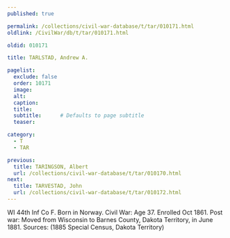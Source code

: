 ```yaml
---
published: true

permalink: /collections/civil-war-database/t/tar/010171.html
oldlink: /CivilWar/db/t/tar/010171.html

oldid: 010171

title: TARLSTAD, Andrew A.

pagelist:
  exclude: false
  order: 10171
  image: 
  alt:
  caption:
  title:
  subtitle:      # Defaults to page subtitle
  teaser:

category: 
  - T 
  - TAR

previous:
  title: TARINGSON, Albert
  url: /collections/civil-war-database/t/tar/010170.html  
next:
  title: TARVESTAD, John
  url: /collections/civil-war-database/t/tar/010172.html   
---
```

WI 44th Inf Co F. Born in Norway. Civil War: Age 37. Enrolled Oct 1861. Post war: Moved from Wisconsin to Barnes County, Dakota Territory, in June 1881. Sources: (1885 Special Census, Dakota Territory)